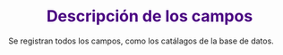 # <center> <span style="color:indigo"> Descripción de los campos </span> </center>
<p>Se registran todos los campos, como los catálagos de la base de datos.</p>

